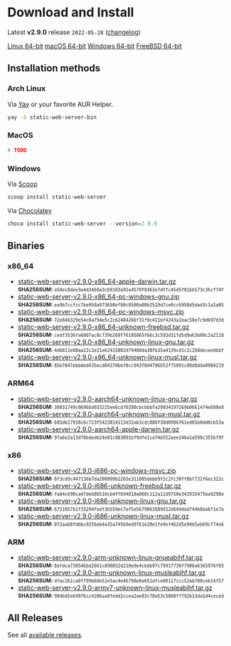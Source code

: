# Download and Install

Latest **v2.9.0** release `2022-05-28` ([changelog](https://github.com/joseluisq/static-web-server/releases/tag/v2.9.0))

<div class="featured-downloads">

<a class="md-button md-button-sm" href="https://github.com/joseluisq/static-web-server/releases/download/v2.9.0/static-web-server-v2.9.0-x86_64-unknown-linux-gnu.tar.gz">Linux 64-bit</a> <a class="md-button md-button-sm" href="https://github.com/joseluisq/static-web-server/releases/download/v2.9.0/static-web-server-v2.9.0-x86_64-apple-darwin.tar.gz">macOS 64-bit</a>
<a class="md-button md-button-sm" href="https://github.com/joseluisq/static-web-server/releases/download/v2.9.0/static-web-server-v2.9.0-x86_64-pc-windows-msvc.zip">Windows 64-bit</a>
<a class="md-button md-button-sm" href="https://github.com/joseluisq/static-web-server/releases/download/v2.9.0/static-web-server-v2.9.0-x86_64-unknown-freebsd.tar.gz">FreeBSD 64-bit</a>

</div>

## Installation methods

### Arch Linux

Via [Yay](https://github.com/Jguer/yay) or your favorite AUR Helper.

```sh
yay -S static-web-server-bin
```

### MacOS

```sh
# TODO
```

### Windows

Via [Scoop](https://scoop.sh/)

```powershell
scoop install static-web-server
```

Via [Chocolatey](https://chocolatey.org/)

```powershell
choco install static-web-server --version=2.9.0
```

## Binaries

### x86_64

- [static-web-server-v2.9.0-x86_64-apple-darwin.tar.gz](https://github.com/joseluisq/static-web-server/releases/download/v2.9.0/static-web-server-v2.9.0-x86_64-apple-darwin.tar.gz)<br>
<small>**SHA256SUM:** `a58ec8dee3a4d3460a3c69103a91a4570f8363e7dffc45d5f81bb573c35cf74f`</small>
- [static-web-server-v2.9.0-x86_64-pc-windows-gnu.zip](https://github.com/joseluisq/static-web-server/releases/download/v2.9.0/static-web-server-v2.9.0-x86_64-pc-windows-gnu.zip)<br>
<small>**SHA256SUM:** `ea9b7ccfcc7be050a973698ef80c8500a80b2519d7ce0cc6958d5dad3c1a1a05`</small>
- [static-web-server-v2.9.0-x86_64-pc-windows-msvc.zip](https://github.com/joseluisq/static-web-server/releases/download/v2.9.0/static-web-server-v2.9.0-x86_64-pc-windows-msvc.zip)<br>
<small>**SHA256SUM:** `72e846329e54c0a794e5c2c62484266f31f0c411bf4243a1bac58e7c9d697d3d`</small>
- [static-web-server-v2.9.0-x86_64-unknown-freebsd.tar.gz](https://github.com/joseluisq/static-web-server/releases/download/v2.9.0/static-web-server-v2.9.0-x86_64-unknown-freebsd.tar.gz)<br>
<small>**SHA256SUM:** `cedf3536fa6007ac8c739b269f76185865f66c3c593d31fd5d9a63b00c2a2118`</small>
- [static-web-server-v2.9.0-x86_64-unknown-linux-gnu.tar.gz](https://github.com/joseluisq/static-web-server/releases/download/v2.9.0/static-web-server-v2.9.0-x86_64-unknown-linux-gnu.tar.gz)<br>
<small>**SHA256SUM:** `4d6811e08aa22c2e21e62415882d79400da38fb35a4139cd1c2c250deceedbbf`</small>
- [static-web-server-v2.9.0-x86_64-unknown-linux-musl.tar.gz](https://github.com/joseluisq/static-web-server/releases/download/v2.9.0/static-web-server-v2.9.0-x86_64-unknown-linux-musl.tar.gz)<br>
<small>**SHA256SUM:** `85b7047ebbded435ecd04370bbf8cc943f0d4796652f75091c08d8dda0984219`</small>

### ARM64

- [static-web-server-v2.9.0-aarch64-unknown-linux-gnu.tar.gz](https://github.com/joseluisq/static-web-server/releases/download/v2.9.0/static-web-server-v2.9.0-aarch64-unknown-linux-gnu.tar.gz)<br>
<small>**SHA256SUM:** `30031749c0696bd033225ee6cd70280cbcbbbfa29034197269b0661474e608e8`</small>
- [static-web-server-v2.9.0-aarch64-unknown-linux-musl.tar.gz](https://github.com/joseluisq/static-web-server/releases/download/v2.9.0/static-web-server-v2.9.0-aarch64-unknown-linux-musl.tar.gz)<br>
<small>**SHA256SUM:** `685db17918c6c723f5423814113d32ab3cdc880f38d0986f61ed65b0dd0cb53a`</small>
- [static-web-server-v2.9.0-aarch64-apple-darwin.tar.gz](https://github.com/joseluisq/static-web-server/releases/download/v2.9.0/static-web-server-v2.9.0-aarch64-apple-darwin.tar.gz)<br>
<small>**SHA256SUM:** `9fa6e2a13d70bdedb24e81c083091bf9dfe1ca74b552aee246a1a598c355bf9f`</small>

### x86

- [static-web-server-v2.9.0-i686-pc-windows-msvc.zip](https://github.com/joseluisq/static-web-server/releases/download/v2.9.0/static-web-server-v2.9.0-i686-pc-windows-msvc.zip)<br>
<small>**SHA256SUM:** `8f3cd9c447136b7da200099b2265e311085debb9f2c2fc30ff8bf732f6ec312c`</small>
- [static-web-server-v2.9.0-i686-unknown-freebsd.tar.gz](https://github.com/joseluisq/static-web-server/releases/download/v2.9.0/static-web-server-v2.9.0-i686-unknown-freebsd.tar.gz)<br>
<small>**SHA256SUM:** `fa84c690ca47deb86510cb4ff694818a060c112a12d9758e342915475ba9298e`</small>
- [static-web-server-v2.9.0-i686-unknown-linux-gnu.tar.gz](https://github.com/joseluisq/static-web-server/releases/download/v2.9.0/static-web-server-v2.9.0-i686-unknown-linux-gnu.tar.gz)<br>
<small>**SHA256SUM:** `6751057b1f33204fedf3b559ec7af5e5679061689d12d64ddad744b6ba6f1e7a`</small>
- [static-web-server-v2.9.0-i686-unknown-linux-musl.tar.gz](https://github.com/joseluisq/static-web-server/releases/download/v2.9.0/static-web-server-v2.9.0-i686-unknown-linux-musl.tar.gz)<br>
<small>**SHA256SUM:** `8f2aab8fdbbc9256eb4a35a745b9ed9f61e20e1fe9ef462d5e94b5eb69cf74e6`</small>

### ARM

- [static-web-server-v2.9.0-arm-unknown-linux-gnueabihf.tar.gz](https://github.com/joseluisq/static-web-server/releases/download/v2.9.0/static-web-server-v2.9.0-arm-unknown-linux-gnueabihf.tar.gz)<br>
<small>**SHA256SUM:** `8afdca730546bd2661c890852d210e9e4cbdb97c79917730f7986a6365976f03`</small>
- [static-web-server-v2.9.0-arm-unknown-linux-musleabihf.tar.gz](https://github.com/joseluisq/static-web-server/releases/download/v2.9.0/static-web-server-v2.9.0-arm-unknown-linux-musleabihf.tar.gz)<br>
<small>**SHA256SUM:** `dfac261ca0f799b66b51e5ac4e46798e0a651dfce08117ccc52ab780ceb14f57`</small>
- [static-web-server-v2.9.0-armv7-unknown-linux-musleabihf.tar.gz](https://github.com/joseluisq/static-web-server/releases/download/v2.9.0/static-web-server-v2.9.0-armv7-unknown-linux-musleabihf.tar.gz)<br>
<small>**SHA256SUM:** `984bd5e64976cc4206aa8fedd2ccea2ae83c70a53c5808ff792b13da5d4ceced`</small>

## All Releases

See all [available releases](https://github.com/joseluisq/static-web-server/releases).

